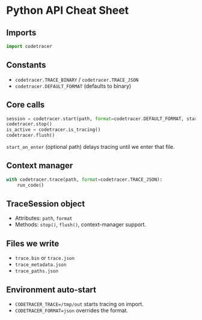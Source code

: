 # Python API Cheat Sheet

## Imports
```py
import codetracer
```

## Constants
- `codetracer.TRACE_BINARY` / `codetracer.TRACE_JSON`
- `codetracer.DEFAULT_FORMAT` (defaults to binary)

## Core calls
```py
session = codetracer.start(path, format=codetracer.DEFAULT_FORMAT, start_on_enter=None)
codetracer.stop()
is_active = codetracer.is_tracing()
codetracer.flush()
```

`start_on_enter` (optional path) delays tracing until we enter that file.

## Context manager
```py
with codetracer.trace(path, format=codetracer.TRACE_JSON):
    run_code()
```

## TraceSession object
- Attributes: `path`, `format`
- Methods: `stop()`, `flush()`, context-manager support.

## Files we write
- `trace.bin` or `trace.json`
- `trace_metadata.json`
- `trace_paths.json`

## Environment auto-start
- `CODETRACER_TRACE=/tmp/out` starts tracing on import.
- `CODETRACER_FORMAT=json` overrides the format.
